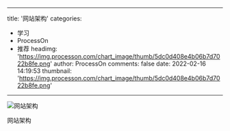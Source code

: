 
---
title: '网站架构'
categories: 
 - 学习
 - ProcessOn
 - 推荐
headimg: 'https://img.processon.com/chart_image/thumb/5dc0d408e4b06b7d7022b8fe.png'
author: ProcessOn
comments: false
date: 2022-02-16 14:19:53
thumbnail: 'https://img.processon.com/chart_image/thumb/5dc0d408e4b06b7d7022b8fe.png'
---

<div>   
<img class="thumb" alt="网站架构" src="https://img.processon.com/chart_image/thumb/5dc0d408e4b06b7d7022b8fe.png" referrerpolicy="no-referrer">
<p>网站架构</p>  
</div>
            